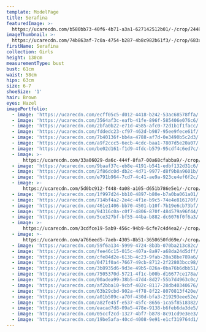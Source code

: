 ```yaml
---
template: ModelPage
title: Serafina
featuredImage: >-
  https://ucarecdn.com/b580bb73-40f6-4b71-a3a1-627142512b01/-/crop/2448x1260/0,0/-/preview/
imageThumbnail: >-
  https://ucarecdn.com/74b863af-7c0a-4754-b287-4b8c982b61f3/-/crop/683x1051/839,421/-/preview/
firstName: Serafina
collection: Girls
height: 130cm
measurementType: bust
bust: 61cm
waist: 58cm
hips: 63cm
size: 6-7
shoeSize: '1'
hair: Brown
eyes: Hazel
imagePortfolio:
  - image: 'https://ucarecdn.com/ecff05c5-d012-4418-b242-53ac68578ffa/'
  - image: 'https://ucarecdn.com/3564af3c-eafb-41fe-896f-585406e076c6/'
  - image: 'https://ucarecdn.com/2bfa0b22-e71d-4585-afc0-72d1b1f1facc/'
  - image: 'https://ucarecdn.com/fddedc23-cf97-462d-b987-95ee9fece61f/'
  - image: 'https://ucarecdn.com/7b40136f-bb4a-4788-af7d-0e3490b5c2d3/'
  - image: 'https://ucarecdn.com/a9f2ccc5-6ecb-4cdc-baa1-7807d5e20a07/'
  - image: 'https://ucarecdn.com/be02d161-f1d9-4fdc-b579-95cdf4c6ed7c/-/preview/'
  - image: >-
      https://ucarecdn.com/33a06029-da6c-444f-8fa7-00a68cfabba9/-/crop/1440x1908/0,254/-/preview/
  - image: 'https://ucarecdn.com/9baaf37c-eb8e-4191-b541-edbf132d31c6/'
  - image: 'https://ucarecdn.com/2f86dc0d-db2c-4d71-9977-d8f9b8a9601b/'
  - image: 'https://ucarecdn.com/e791b964-7cd7-4c41-ae9a-923ce4ef6f2c/'
  - image: >-
      https://ucarecdn.com/5d0bc912-f448-4a08-a105-d651b786e5e1/-/crop/1440x1813/0,349/-/preview/
  - image: 'https://ucarecdn.com/1f997d24-bb10-4897-b80e-b7a0ba061a01/'
  - image: 'https://ucarecdn.com/714bf4a2-2e4c-4f1e-b9c5-74e4e816170f/'
  - image: 'https://ucarecdn.com/461e1406-bb70-4501-b10f-7b19e6cb73bf/'
  - image: 'https://ucarecdn.com/94316c0a-c0f7-4806-870f-484579a96f44/'
  - image: 'https://ucarecdn.com/5ce327bf-bf55-44ba-b882-dc6076f0f6a3/'
  - image: >-
      https://ucarecdn.com/3cdfce19-5ab9-456c-94b9-6cfe7c4d4ea2/-/crop/2201x1632/248,0/-/preview/
  - image: >-
      https://ucarecdn.com/a766eed5-7aeb-4305-8b51-3650650fd69e/-/crop/1440x1766/0,396/-/preview/
  - image: 'https://ucarecdn.com/59f6a134-5999-4724-8b3b-070ba213c82c/'
  - image: 'https://ucarecdn.com/fee46c15-015c-407a-8a97-a68da24d5dff/'
  - image: 'https://ucarecdn.com/cfe84d2e-613b-4c23-9fab-20a38be789a6/'
  - image: 'https://ucarecdn.com/0471f0a4-7667-49cb-8712-2f22803bcc98/'
  - image: 'https://ucarecdn.com/3b8935d6-9d3e-49b5-826a-0ba76b6dbb51/'
  - image: 'https://ucarecdn.com/7505370d-5721-4f1c-b00b-d16677ce178a/'
  - image: 'https://ucarecdn.com/00adea99-38b5-47d4-8d27-55b7d4963c0c/'
  - image: 'https://ucarecdn.com/af2bba10-9cbf-402c-8117-28db40340676/'
  - image: 'https://ucarecdn.com/63b29cbd-902a-4f78-8f22-8070813f420e/'
  - image: 'https://ucarecdn.com/a01b509c-a70f-430d-bfa3-219293eee52e/'
  - image: 'https://ucarecdn.com/a82fe45f-e537-45fc-8656-1ca5f8518382/'
  - image: 'https://ucarecdn.com/eacad7d8-09a5-478e-9138-b6feb6da3de5/'
  - image: 'https://ucarecdn.com/05ccf2cd-1327-4bf7-b878-8c91cd9e3ee3/'
  - image: 'https://ucarecdn.com/19be5afa-40cd-4008-9e91-e1cf319764d1/'
---
```


